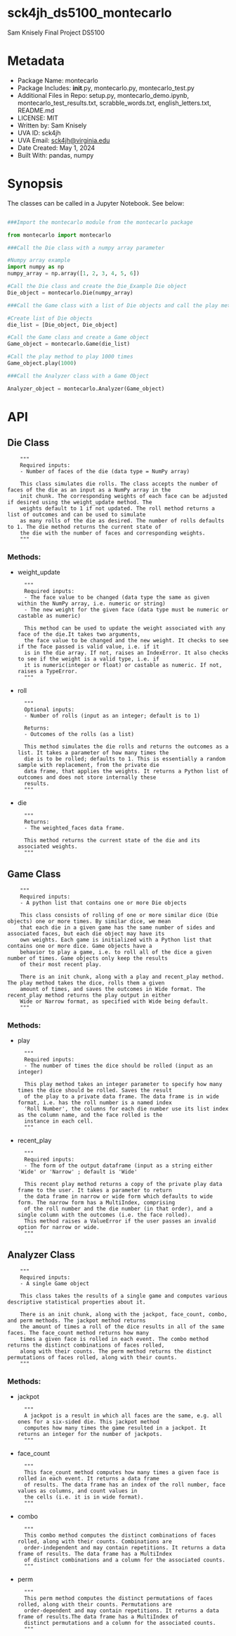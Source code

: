 # sck4jh_ds5100_montecarlo
Sam Knisely Final Project DS5100

# Metadata
* Package Name: montecarlo
* Package Includes: __init__.py, montecarlo.py, montecarlo_test.py
* Additional Files in Repo: setup.py, montecarlo_demo.ipynb, montecarlo_test_results.txt, scrabble_words.txt, english_letters.txt, README.md
* LICENSE: MIT
* Written by: Sam Knisely
* UVA ID: sck4jh
* UVA Email: sck4jh@virginia.edu
* Date Created: May 1, 2024
* Built With: pandas, numpy

# Synopsis
The classes can be called in a Jupyter Notebook. See below:

```python

###Import the montecarlo module from the montecarlo package

from montecarlo import montecarlo

###Call the Die class with a numpy array parameter

#Numpy array example
import numpy as np
numpy_array = np.array([1, 2, 3, 4, 5, 6])

#Call the Die class and create the Die_Example Die object
Die_object = montecarlo.Die(numpy_array)

###Call the Game class with a list of Die objects and call the play method to play 1000 times

#Create list of Die objects
die_list = [Die_object, Die_object]

#Call the Game class and create a Game object
Game_object = montecarlo.Game(die_list)

#Call the play method to play 1000 times
Game_object.play(1000)

###Call the Analyzer class with a Game Object

Analyzer_object = montecarlo.Analyzer(Game_object)

```

# API
## Die Class
    
        """
        Required inputs: 
        - Number of faces of the die (data type = NumPy array)
    
        This class simulates die rolls. The class accepts the number of faces of the die as an input as a NumPy array in the 
        init chunk. The corresponding weights of each face can be adjusted if desired using the weight_update method. The 
        weights default to 1 if not updated. The roll method returns a list of outcomes and can be used to simulate
        as many rolls of the die as desired. The number of rolls defaults to 1. The die method returns the current state of 
        the die with the number of faces and corresponding weights.
        """
  
### Methods:

* weight_update

        """
        Required inputs: 
        - The face value to be changed (data type the same as given within the NumPy array, i.e. numeric or string)
        - The new weight for the given face (data type must be numeric or castable as numeric)
        
        This method can be used to update the weight associated with any face of the die.It takes two arguments, 
        the face value to be changed and the new weight. It checks to see if the face passed is valid value, i.e. if it 
        is in the die array. If not, raises an IndexError. It also checks to see if the weight is a valid type, i.e. if 
        it is numeric(integer or float) or castable as numeric. If not, raises a TypeError.
        """
 
* roll

        """
        Optional inputs:
        - Number of rolls (input as an integer; default is to 1)
        
        Returns:
        - Outcomes of the rolls (as a list)
        
        This method simulates the die rolls and returns the outcomes as a list. It takes a parameter of how many times the 
        die is to be rolled; defaults to 1. This is essentially a random sample with replacement, from the private die 
        data frame, that applies the weights. It returns a Python list of outcomes and does not store internally these 
        results.
        """
* die

        """
        Returns:
        - The weighted_faces data frame.
        
        This method returns the current state of the die and its associated weights.
        """

## Game Class

        """
        Required inputs: 
        - A python list that contains one or more Die objects
    
        This class consists of rolling of one or more similar dice (Die objects) one or more times. By similar dice, we mean 
        that each die in a given game has the same number of sides and associated faces, but each die object may have its 
        own weights. Each game is initialized with a Python list that contains one or more dice. Game objects have a 
        behavior to play a game, i.e. to roll all of the dice a given number of times. Game objects only keep the results 
        of their most recent play.
    
        There is an init chunk, along with a play and recent_play method. The play method takes the dice, rolls them a given 
        amount of times, and saves the outcomes in Wide format. The recent_play method returns the play output in either 
        Wide or Narrow format, as specified with Wide being default.
        """
### Methods:

* play

        """
        Required inputs: 
        - The number of times the dice should be rolled (input as an integer)
    
        This play method takes an integer parameter to specify how many times the dice should be rolled. Saves the result 
        of the play to a private data frame. The data frame is in wide format, i.e. has the roll number is a named index 
        'Roll Number', the columns for each die number use its list index as the column name, and the face rolled is the 
        instance in each cell.
        """


* recent_play

        """
        Required inputs: 
        - The form of the output dataframe (input as a string either 'Wide' or 'Narrow' ; default is 'Wide'
        
        This recent play method returns a copy of the private play data frame to the user. It takes a parameter to return 
        the data frame in narrow or wide form which defaults to wide form. The narrow form has a MultiIndex, comprising
        of the roll number and the die number (in that order), and a single column with the outcomes (i.e. the face rolled).
        This method raises a ValueError if the user passes an invalid option for narrow or wide.
        """

## Analyzer Class
        
        """
        Required inputs: 
        - A single Game object
    
        This class takes the results of a single game and computes various descriptive statistical properties about it.
    
        There is an init chunk, along with the jackpot, face_count, combo, and perm methods. The jackpot method returns 
        the amount of times a roll of the dice results in all of the same faces. The face_count method returns how many 
        times a given face is rolled in each event. The combo method returns the distinct combinations of faces rolled, 
        along with their counts. The perm method returns the distinct permutations of faces rolled, along with their counts.
        """
### Methods:

* jackpot

        """
        A jackpot is a result in which all faces are the same, e.g. all ones for a six-sided die. This jackpot method 
        computes how many times the game resulted in a jackpot. It returns an integer for the number of jackpots.
        """
        
        
* face_count

        """
        This face_count method computes how many times a given face is rolled in each event. It returns a data frame 
        of results. The data frame has an index of the roll number, face values as columns, and count values in 
        the cells (i.e. it is in wide format).
        """
        
        
* combo

        """
        This combo method computes the distinct combinations of faces rolled, along with their counts. Combinations are 
        order-independent and may contain repetitions. It returns a data frame of results. The data frame has a MultiIndex 
        of distinct combinations and a column for the associated counts.
        """
        
* perm

        """
        This perm method computes the distinct permutations of faces rolled, along with their counts. Permutations are 
        order-dependent and may contain repetitions. It returns a data frame of results.The data frame has a MultiIndex of 
        distinct permutations and a column for the associated counts.
        """


